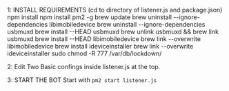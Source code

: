 1: INSTALL REQUIREMENTS (cd to directory of listener.js and package.json)
npm install
npm install pm2 -g
brew update
brew uninstall --ignore-dependencies libimobiledevice
brew uninstall --ignore-dependencies usbmuxd
brew install --HEAD usbmuxd
brew unlink usbmuxd && brew link usbmuxd
brew install --HEAD libimobiledevice
brew link --overwrite libimobiledevice
brew install ideviceinstaller
brew link --overwrite ideviceinstaller
sudo chmod -R 777 /var/db/lockdown/

2: Edit Two Basic confings inside listener.js at the top.

3: START THE BOT
Start with `pm2 start listener.js`
